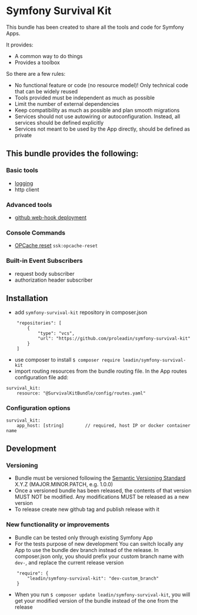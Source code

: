 # Symfony Survival Kit

This bundle has been created to share all the tools and code for Symfony Apps.

It provides:
- A common way to do things
- Provides a toolbox

So there are a few rules:
- No functional feature or code (no resource model)! Only technical code that can be widely reused
- Tools provided must be independent as much as possible
- Limit the number of external dependencies
- Keep compatibility as much as possible and plan smooth migrations
- Services should not use autowiring or autoconfiguration. Instead, all services should be defined explicitly
- Services not meant to be used by the App directly, should be defined as private

## This bundle provides the following:
### Basic tools
- [logging](Logging/README.md)
- http client

### Advanced tools
- [github web-hook deployment](Deployment/README.md)

### Console Commands
- [OPCache reset](Command/OPCacheResetCommand.php) `ssk:opcache-reset`

### Built-in Event Subscribers
- request body subscriber
- authorization header subscriber

## Installation

- add `symfony-survival-kit` repository in composer.json
```    
    "repositories": [
        {
            "type": "vcs",
            "url": "https://github.com/proleadin/symfony-survival-kit"
        }
    ]
```
- use composer to install `$ composer require leadin/symfony-survival-kit`
- import routing resources from the bundle routing file. In the App routes configuration file add:
```
survival_kit:
    resource: "@SurvivalKitBundle/config/routes.yaml"
```

### Configuration options
```
survival_kit:
    app_host: [string]        // required, host IP or docker container name
```

## Development
### Versioning
- Bundle must be versioned following the [Semantic Versioning Standard](https://semver.org/) X.Y.Z (MAJOR.MINOR.PATCH, e.g. 1.0.0)
- Once a versioned bundle has been released, the contents of that version MUST NOT be modified. Any modifications MUST be released as a new version
- To release create new github tag and publish release with it

### New functionality or improvements
- Bundle can be tested only through existing Symfony App
- For the tests purpose of new development You can switch locally any App to use the bundle dev branch instead of the release. In composer.json only, you should prefix your custom branch name with `dev-`, and replace the current release version
```
    "require": {
        "leadin/symfony-survival-kit": "dev-custom_branch"
    }
```
- When you run `$ composer update leadin/symfony-survival-kit`, you will get your modified version of the bundle instead of the one from the release

